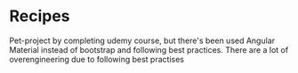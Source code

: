 # Recipes

Pet-project by completing udemy course, but there's been used Angular Material instead of bootstrap and following best practices. There are a lot of overengineering due to following best practises
